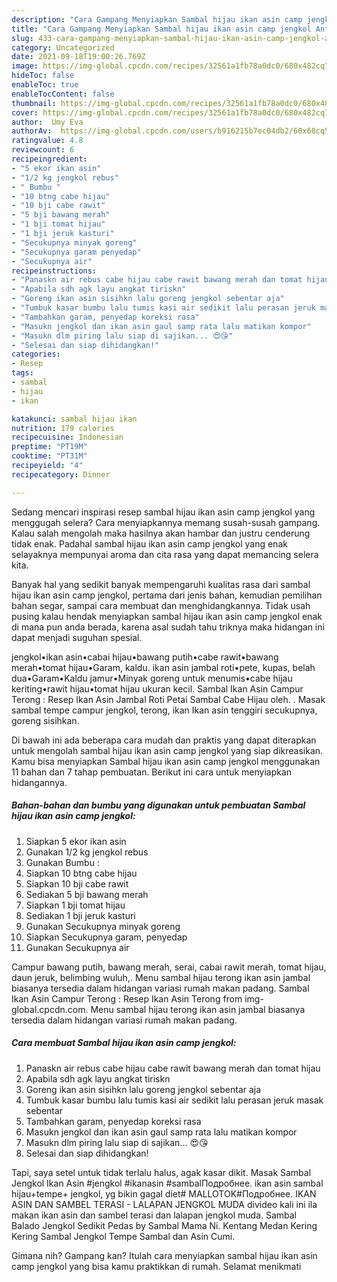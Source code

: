```yaml
---
description: "Cara Gampang Menyiapkan Sambal hijau ikan asin camp jengkol Anti Gagal"
title: "Cara Gampang Menyiapkan Sambal hijau ikan asin camp jengkol Anti Gagal"
slug: 433-cara-gampang-menyiapkan-sambal-hijau-ikan-asin-camp-jengkol-anti-gagal
category: Uncategorized
date: 2021-09-18T19:00:26.769Z
image: https://img-global.cpcdn.com/recipes/32561a1fb78a0dc0/680x482cq70/sambal-hijau-ikan-asin-camp-jengkol-foto-resep-utama.jpg
hideToc: false
enableToc: true
enableTocContent: false
thumbnail: https://img-global.cpcdn.com/recipes/32561a1fb78a0dc0/680x482cq70/sambal-hijau-ikan-asin-camp-jengkol-foto-resep-utama.jpg
cover: https://img-global.cpcdn.com/recipes/32561a1fb78a0dc0/680x482cq70/sambal-hijau-ikan-asin-camp-jengkol-foto-resep-utama.jpg
author:  Umy Eva
authorAv:  https://img-global.cpcdn.com/users/b916215b7ec04db2/60x60cq50/avatar.jpg
ratingvalue: 4.8
reviewcount: 6
recipeingredient:
- "5 ekor ikan asin"
- "1/2 kg jengkol rebus"
- " Bumbu "
- "10 btng cabe hijau"
- "10 bji cabe rawit"
- "5 bji bawang merah"
- "1 bji tomat hijau"
- "1 bji jeruk kasturi"
- "Secukupnya minyak goreng"
- "Secukupnya garam penyedap"
- "Secukupnya air"
recipeinstructions:
- "Panaskn air rebus cabe hijau cabe rawit bawang merah dan tomat hijau"
- "Apabila sdh agk layu angkat tiriskn"
- "Goreng ikan asin sisihkn lalu goreng jengkol sebentar aja"
- "Tumbuk kasar bumbu lalu tumis kasi air sedikit lalu perasan jeruk masak sebentar"
- "Tambahkan garam, penyedap koreksi rasa"
- "Masukn jengkol dan ikan asin gaul samp rata lalu matikan kompor"
- "Masukn dlm piring lalu siap di sajikan... 😍😘"
- "Selesai dan siap dihidangkan!"
categories:
- Resep
tags:
- sambal
- hijau
- ikan

katakunci: sambal hijau ikan 
nutrition: 179 calories
recipecuisine: Indonesian
preptime: "PT19M"
cooktime: "PT31M"
recipeyield: "4"
recipecategory: Dinner

---
```



Sedang mencari inspirasi resep sambal hijau ikan asin camp jengkol yang menggugah selera? Cara menyiapkannya memang susah-susah gampang. Kalau salah mengolah maka hasilnya akan hambar dan justru cenderung tidak enak. Padahal sambal hijau ikan asin camp jengkol yang enak selayaknya mempunyai aroma dan cita rasa yang dapat memancing selera kita.


Banyak hal yang sedikit banyak mempengaruhi kualitas rasa dari sambal hijau ikan asin camp jengkol, pertama dari jenis bahan, kemudian pemilihan bahan segar, sampai cara membuat dan menghidangkannya. Tidak usah pusing kalau hendak menyiapkan sambal hijau ikan asin camp jengkol enak di mana pun anda berada, karena asal sudah tahu triknya maka hidangan ini dapat menjadi suguhan spesial.

jengkol•ikan asin•cabai hijau•bawang putih•cabe rawit•bawang merah•tomat hijau•Garam, kaldu. ikan asin jambal roti•pete, kupas, belah dua•Garam•Kaldu jamur•Minyak goreng untuk menumis•cabe hijau keriting•rawit hijau•tomat hijau ukuran kecil. Sambal Ikan Asin Campur Terong : Resep Ikan Asin Jambal Roti Petai Sambal Cabe Hijau oleh. . Masak sambal tempe campur jengkol, terong, ikan Ikan asin tenggiri secukupnya, goreng sisihkan.


Di bawah ini ada beberapa cara mudah dan praktis yang dapat diterapkan untuk mengolah sambal hijau ikan asin camp jengkol yang siap dikreasikan. Kamu bisa menyiapkan Sambal hijau ikan asin camp jengkol menggunakan 11 bahan dan 7 tahap pembuatan. Berikut ini cara untuk menyiapkan hidangannya.

<!--inarticleads1-->

##### Bahan-bahan dan bumbu yang digunakan untuk pembuatan Sambal hijau ikan asin camp jengkol:

1. Siapkan 5 ekor ikan asin
1. Gunakan 1/2 kg jengkol rebus
1. Gunakan  Bumbu :
1. Siapkan 10 btng cabe hijau
1. Siapkan 10 bji cabe rawit
1. Sediakan 5 bji bawang merah
1. Siapkan 1 bji tomat hijau
1. Sediakan 1 bji jeruk kasturi
1. Gunakan Secukupnya minyak goreng
1. Siapkan Secukupnya garam, penyedap
1. Gunakan Secukupnya air


Campur bawang putih, bawang merah, serai, cabai rawit merah, tomat hijau, daun jeruk, belimbing wuluh,. Menu sambal hijau terong ikan asin jambal biasanya tersedia dalam hidangan variasi rumah makan padang. Sambal Ikan Asin Campur Terong : Resep Ikan Asin Terong from img-global.cpcdn.com. Menu sambal hijau terong ikan asin jambal biasanya tersedia dalam hidangan variasi rumah makan padang. 

<!--inarticleads2-->

##### Cara membuat Sambal hijau ikan asin camp jengkol:

1. Panaskn air rebus cabe hijau cabe rawit bawang merah dan tomat hijau
1. Apabila sdh agk layu angkat tiriskn
1. Goreng ikan asin sisihkn lalu goreng jengkol sebentar aja
1. Tumbuk kasar bumbu lalu tumis kasi air sedikit lalu perasan jeruk masak sebentar
1. Tambahkan garam, penyedap koreksi rasa
1. Masukn jengkol dan ikan asin gaul samp rata lalu matikan kompor
1. Masukn dlm piring lalu siap di sajikan... 😍😘
1. Selesai dan siap dihidangkan!

Tapi, saya setel untuk tidak terlalu halus, agak kasar dikit. Masak Sambal Jengkol Ikan Asin #jengkol #ikanasin #sambalПодробнее. ikan asin sambal hijau+tempe+ jengkol, yg bikin gagal diet# MALLOTOK#Подробнее. IKAN ASIN DAN SAMBEL TERASI - LALAPAN JENGKOL MUDA divideo kali ini ila makan ikan asin dan sambel terasi dan lalapan jengkol muda. Sambal Balado Jengkol Sedikit Pedas by Sambal Mama Ni. Kentang Medan Kering Kering Sambal Jengkol Tempe Sambal dan Asin Cumi. 

Gimana nih? Gampang kan? Itulah cara menyiapkan sambal hijau ikan asin camp jengkol yang bisa kamu praktikkan di rumah. Selamat menikmati
